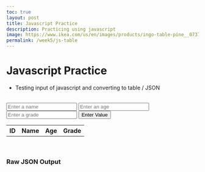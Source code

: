 ```yaml
---
toc: true
layout: post
title: Javascript Practice
description: Practicing using javascript
image: https://www.ikea.com/us/en/images/products/ingo-table-pine__0737092_pe740877_s5.jpg
permalink: /week5/js-table
---
```


# Javascript Practice
- Testing input of javascript and converting to table / JSON

<br>

<input id="termvalue1" type="text" placeholder="Enter a name">
<input id="termvalue2" type="text" placeholder="Enter an age">
<input id="termvalue3" type="text" placeholder="Enter a grade">
<button id="enterterm" type="submit" onclick="enterterm()">Enter Value</button>

<table id="mainTable">
    <tr>
        <th> ID </th>
        <th> Name </th>
        <th> Age </th>
        <th> Grade </th>
    </tr>


</table>

<br>

### Raw JSON Output

<div id="rawJSON"></div>


<script>

    // Get each box for the dictionary
    var iBox = document.getElementById("termvalue1");
    var jBox = document.getElementById("termvalue2");
    var kBox = document.getElementById("termvalue3");
    var mainTable = document.getElementById("mainTable");
    var rawTable = document.getElementById("rawJSON");

    // Add enter key event listeners
    iBox.addEventListener('keyup', function(event) {

        if (event.keyCode === 13) {
            event.preventDefault();
            document.getElementById("enterterm").click();
        }
    });
    jBox.addEventListener('keyup', function(event) {

        if (event.keyCode === 13) {
            event.preventDefault();
            document.getElementById("enterterm").click();
        }
    });
    kBox.addEventListener('keyup', function(event) {

        if (event.keyCode === 13) {
            event.preventDefault();
            document.getElementById("enterterm").click();
        }
    });


    var counter = 0
    
    var iBody = []

    var list = "";

    function enterterm() {
            // Set values the first time an input happens
            var tempBody = {id: counter, name: iBox.value, age: jBox.value, grade: kBox.value};
            counter++;
            iBody.push(tempBody);
            appendTable(tempBody);
            jsonval = JSON.stringify(iBody);
            rawTable.innerHTML = jsonval;
        }

    function appendTable(row) {
        var trdiv = document.createElement("tr");
        var td1 = document.createElement("td"); td1.innerHTML = row["id"]; trdiv.appendChild(td1);
        var td2 = document.createElement("td"); td2.innerHTML = row["name"]; trdiv.appendChild(td2);
        var td3 = document.createElement("td"); td3.innerHTML = row["age"]; trdiv.appendChild(td3);
        var td4 = document.createElement("td"); td4.innerHTML = row["grade"]; trdiv.appendChild(td4);

        mainTable.appendChild(trdiv);
    }

</script>